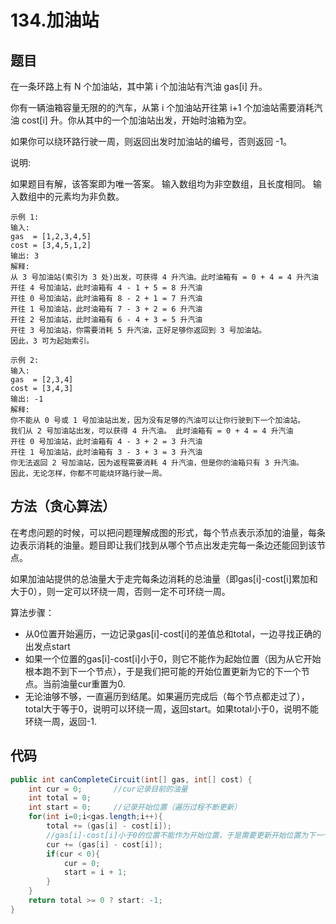 # 134.加油站

## 题目
在一条环路上有 N 个加油站，其中第 i 个加油站有汽油 gas[i] 升。

你有一辆油箱容量无限的的汽车，从第 i 个加油站开往第 i+1 个加油站需要消耗汽油 cost[i] 升。你从其中的一个加油站出发，开始时油箱为空。

如果你可以绕环路行驶一周，则返回出发时加油站的编号，否则返回 -1。

说明: 

如果题目有解，该答案即为唯一答案。
输入数组均为非空数组，且长度相同。
输入数组中的元素均为非负数。

    示例 1:
    输入: 
    gas  = [1,2,3,4,5]
    cost = [3,4,5,1,2]
    输出: 3
    解释:
    从 3 号加油站(索引为 3 处)出发，可获得 4 升汽油。此时油箱有 = 0 + 4 = 4 升汽油
    开往 4 号加油站，此时油箱有 4 - 1 + 5 = 8 升汽油
    开往 0 号加油站，此时油箱有 8 - 2 + 1 = 7 升汽油
    开往 1 号加油站，此时油箱有 7 - 3 + 2 = 6 升汽油
    开往 2 号加油站，此时油箱有 6 - 4 + 3 = 5 升汽油
    开往 3 号加油站，你需要消耗 5 升汽油，正好足够你返回到 3 号加油站。
    因此，3 可为起始索引。

    示例 2:
    输入: 
    gas  = [2,3,4]
    cost = [3,4,3]
    输出: -1
    解释:
    你不能从 0 号或 1 号加油站出发，因为没有足够的汽油可以让你行驶到下一个加油站。
    我们从 2 号加油站出发，可以获得 4 升汽油。 此时油箱有 = 0 + 4 = 4 升汽油
    开往 0 号加油站，此时油箱有 4 - 3 + 2 = 3 升汽油
    开往 1 号加油站，此时油箱有 3 - 3 + 3 = 3 升汽油
    你无法返回 2 号加油站，因为返程需要消耗 4 升汽油，但是你的油箱只有 3 升汽油。
    因此，无论怎样，你都不可能绕环路行驶一周。

## 方法（贪心算法）
在考虑问题的时候，可以把问题理解成图的形式，每个节点表示添加的油量，每条边表示消耗的油量。题目即让我们找到从哪个节点出发走完每一条边还能回到该节点。  

如果加油站提供的总油量大于走完每条边消耗的总油量（即gas[i]-cost[i]累加和大于0），则一定可以环绕一周，否则一定不可环绕一周。

算法步骤：
* 从0位置开始遍历，一边记录gas[i]-cost[i]的差值总和total，一边寻找正确的出发点start
* 如果一个位置的gas[i]-cost[i]小于0，则它不能作为起始位置（因为从它开始根本跑不到下一个节点），于是我们把可能的开始位置更新为它的下一个节点。当前油量cur重置为0.
* 无论油够不够，一直遍历到结尾。如果遍历完成后（每个节点都走过了），total大于等于0，说明可以环绕一周，返回start。如果total小于0，说明不能环绕一周，返回-1.


## 代码
```java
public int canCompleteCircuit(int[] gas, int[] cost) {
    int cur = 0;       //cur记录目前的油量
    int total = 0;
    int start = 0;     //记录开始位置（遍历过程不断更新）
    for(int i=0;i<gas.length;i++){
        total += (gas[i] - cost[i]);
        //gas[i]-cost[i]小于0的位置不能作为开始位置，于是需要更新开始位置为下一个位置。cur重置0
        cur += (gas[i] - cost[i]);
        if(cur < 0){
            cur = 0;
            start = i + 1;
        }
    }
    return total >= 0 ? start: -1;
}
```
